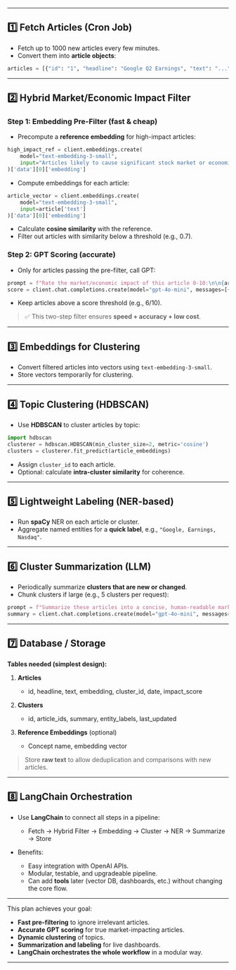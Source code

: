 
---

## **1️⃣ Fetch Articles (Cron Job)**

* Fetch up to 1000 new articles every few minutes.
* Convert them into **article objects**:

```python
articles = [{"id": "1", "headline": "Google Q2 Earnings", "text": "..."}]
```

---

## **2️⃣ Hybrid Market/Economic Impact Filter**

### **Step 1: Embedding Pre-Filter (fast & cheap)**

* Precompute a **reference embedding** for high-impact articles:

```python
high_impact_ref = client.embeddings.create(
    model="text-embedding-3-small",
    input="Articles likely to cause significant stock market or economic volatility"
)['data'][0]['embedding']
```

* Compute embeddings for each article:

```python
article_vector = client.embeddings.create(
    model="text-embedding-3-small",
    input=article['text']
)['data'][0]['embedding']
```

* Calculate **cosine similarity** with the reference.
* Filter out articles with similarity below a threshold (e.g., 0.7).

### **Step 2: GPT Scoring (accurate)**

* Only for articles passing the pre-filter, call GPT:

```python
prompt = f"Rate the market/economic impact of this article 0-10:\n\n{article['text']}"
score = client.chat.completions.create(model="gpt-4o-mini", messages=[{"role":"user","content":prompt}])
```

* Keep articles above a score threshold (e.g., 6/10).

> ✅ This two-step filter ensures **speed + accuracy + low cost**.

---

## **3️⃣ Embeddings for Clustering**

* Convert filtered articles into vectors using `text-embedding-3-small`.
* Store vectors temporarily for clustering.

---

## **4️⃣ Topic Clustering (HDBSCAN)**

* Use **HDBSCAN** to cluster articles by topic:

```python
import hdbscan
clusterer = hdbscan.HDBSCAN(min_cluster_size=2, metric='cosine')
clusters = clusterer.fit_predict(article_embeddings)
```

* Assign `cluster_id` to each article.
* Optional: calculate **intra-cluster similarity** for coherence.

---

## **5️⃣ Lightweight Labeling (NER-based)**

* Run **spaCy** NER on each article or cluster.
* Aggregate named entities for a **quick label**, e.g., `"Google, Earnings, Nasdaq"`.

---

## **6️⃣ Cluster Summarization (LLM)**

* Periodically summarize **clusters that are new or changed**.
* Chunk clusters if large (e.g., 5 clusters per request):

```python
prompt = f"Summarize these articles into a concise, human-readable market summary:\n\n{cluster_text}"
summary = client.chat.completions.create(model="gpt-4o-mini", messages=[{"role":"user","content":prompt}])
```

---

## **7️⃣ Database / Storage**

**Tables needed (simplest design):**

1. **Articles**

   * id, headline, text, embedding, cluster\_id, date, impact\_score
2. **Clusters**

   * id, article\_ids, summary, entity\_labels, last\_updated
3. **Reference Embeddings** (optional)

   * Concept name, embedding vector

> Store **raw text** to allow deduplication and comparisons with new articles.

---

## **8️⃣ LangChain Orchestration**

* Use **LangChain** to connect all steps in a pipeline:

  * Fetch → Hybrid Filter → Embedding → Cluster → NER → Summarize → Store
* Benefits:

  * Easy integration with OpenAI APIs.
  * Modular, testable, and upgradeable pipeline.
  * Can add **tools** later (vector DB, dashboards, etc.) without changing the core flow.

---

This plan achieves your goal:

* **Fast pre-filtering** to ignore irrelevant articles.
* **Accurate GPT scoring** for true market-impacting articles.
* **Dynamic clustering** of topics.
* **Summarization and labeling** for live dashboards.
* **LangChain orchestrates the whole workflow** in a modular way.

---

